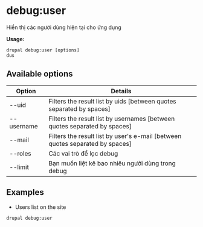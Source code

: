 # debug:user
Hiển thị các người dùng hiện tại cho ứng dụng

**Usage:**
```
drupal debug:user [options]
dus
```

## Available options
Option | Details
-------|-------------
--uid | Filters the result list by uids [between quotes separated by spaces]
--username | Filters the result list by usernames [between quotes separated by spaces]
--mail | Filters the result list by user's e-mail [between quotes separated by spaces]
--roles | Các vai trò để lọc debug
--limit | Bạn muốn liệt kê bao nhiêu người dùng trong debug

## Examples
* Users list on the site
```
drupal debug:user
```
